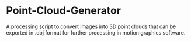 # Point-Cloud-Generator
A processing script to convert images into 3D point clouds that can be exported in .obj format for further processing in motion graphics software.
